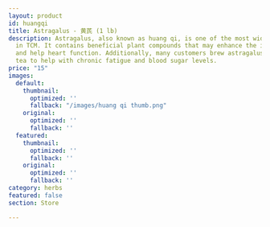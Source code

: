 ```yaml
---
layout: product
id: huangqi
title: Astragalus - 黄芪 (1 lb)
description: Astragalus, also known as huang qi, is one of the most widely used herbs
  in TCM. It contains beneficial plant compounds that may enhance the immune system
  and help heart function. Additionally, many customers brew astragalus as a daily
  tea to help with chronic fatigue and blood sugar levels.
price: "15"
images:
  default:
    thumbnail:
      optimized: ''
      fallback: "/images/huang qi thumb.png"
    original:
      optimized: ''
      fallback: ''
  featured:
    thumbnail:
      optimized: ''
      fallback: ''
    original:
      optimized: ''
      fallback: ''
category: herbs
featured: false
section: Store

---
```


